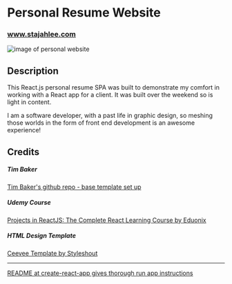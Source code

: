 # Personal Resume Website

### www.stajahlee.com

![image of personal website](http://oi63.tinypic.com/2cq1h55.jpg)

## Description
This React.js personal resume SPA was built to demonstrate my comfort in working with a React app for a client. It was built over the weekend so is light in content.

I am a software developer, with a past life in graphic design, so meshing those worlds in the form of front end development is an awesome experience!

## Credits
##### Tim Baker
<a href="https://github.com/tbakerx/react-resume-template">Tim Baker's github repo - base template set up</a>

##### Udemy Course
<a href="https://www.udemy.com/projects-in-reactjs-the-complete-react-learning-course/learn/v4/overview">Projects in ReactJS: The Complete React Learning Course by Eduonix</a>

##### HTML Design Template
<a href="https://www.styleshout.com/free-templates/ceevee/">Ceevee Template by Styleshout</a>

<hr />
<a href="https://github.com/facebook/create-react-app/blob/master/README.md"> README at create-react-app gives thorough run app instructions</a>
